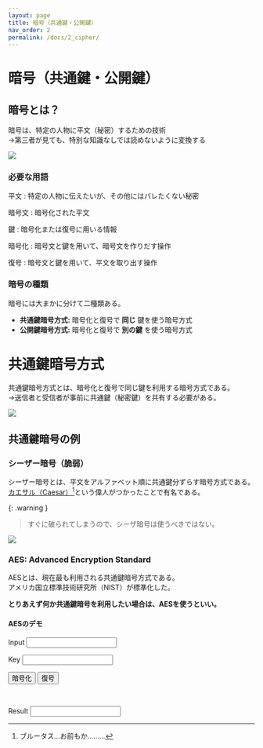 ```yaml
---
layout: page
title: 暗号（共通鍵・公開鍵）
nav_order: 2
permalink: /docs/2_cipher/
---
```


# 暗号（共通鍵・公開鍵）
## 暗号とは？

暗号は、特定の人物に平文（秘密）するための技術  
→第三者が見ても、特別な知識なしでは読めないように変換する

<img src="../../img/cipher.png" />

### 必要な用語

平文
: 特定の人物に伝えたいが、その他にはバレたくない秘密

暗号文
: 暗号化された平文

鍵
: 暗号化または復号に用いる情報

暗号化
: 暗号文と鍵を用いて、暗号文を作りだす操作

復号
: 暗号文と鍵を用いて、平文を取り出す操作

### 暗号の種類

暗号には大まかに分けて二種類ある。

- **共通鍵暗号方式:** 暗号化と復号で **同じ** 鍵を使う暗号方式
- **公開鍵暗号方式:** 暗号化と復号で **別の鍵** を使う暗号方式

# 共通鍵暗号方式

共通鍵暗号方式とは、暗号化と復号で同じ鍵を利用する暗号方式である。  
→送信者と受信者が事前に共通鍵（秘密鍵）を共有する必要がある。

<img src="../../img/com-cipher.png" />

## 共通鍵暗号の例
### シーザー暗号（脆弱）

シーザー暗号とは、平文をアルファベット順に共通鍵分ずらす暗号方式である。  
[カエサル（Caesar）](https://ja.wikipedia.org/wiki/%E3%82%AC%E3%82%A4%E3%82%A6%E3%82%B9%E3%83%BB%E3%83%A6%E3%83%AA%E3%82%A6%E3%82%B9%E3%83%BB%E3%82%AB%E3%82%A8%E3%82%B5%E3%83%AB)[^brutasu]という偉人がつかったことで有名である。

[^brutasu]: ブルータス…お前もか………

{: .warning }
> すぐに破られてしまうので、シーザ暗号は使うべきではない。

<img src="../../img/caesar.png" />

### AES: Advanced Encryption Standard

AESとは、現在最も利用される共通鍵暗号方式である。  
アメリカ国立標準技術研究所（NIST）が標準化した。

**とりあえず何か共通鍵暗号を利用したい場合は、AESを使うといい。**

#### AESのデモ

<script type="text/javascript" src="https://cdnjs.cloudflare.com/ajax/libs/crypto-js/4.1.1/crypto-js.min.js"></script>

<label for="com-cipher-input">Input</label>
<input id="com-cipher-input"></input>
<br />

<label for="com-cipher-key">Key</label>
<input id="com-cipher-key" name="com-cipher-key"></input>
<br />

<button onclick="enc_com()">暗号化</button>
<button onclick="dec_com()">復号</button>

<br />

<label for="com-cipher-output">Result</label>
<input id="com-cipher-output" name="com-cipher-output"></input>

<script>
  const comCipherKey = document.getElementById('com-cipher-key')
  const comCipherInput = document.getElementById('com-cipher-input')
  const comCipherOutput = document.getElementById('com-cipher-output')
  
  const enc_com = () => {
    const result = CryptoJS.AES.encrypt(comCipherInput.value, comCipherKey.value).toString();
    comCipherOutput.value = result;
  }

  const dec_com = () => {
    const result = CryptoJS.AES.decrypt(comCipherInput.value, comCipherKey.value).toString(CryptoJS.enc.Utf8);
    comCipherOutput.value = result;
  }
</script>


